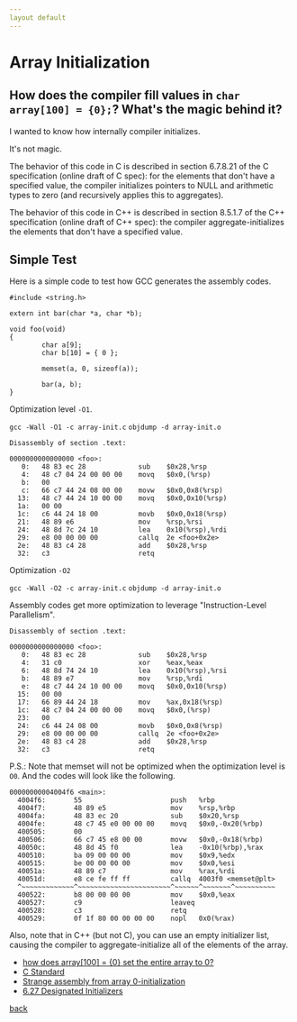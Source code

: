 ```yaml
---
layout default
---
```


# Array Initialization

## How does the compiler fill values in `char array[100] = {0};`? What's the magic behind it?

I wanted to know how internally compiler initializes.

It's not magic.

The behavior of this code in C is described in section 6.7.8.21 of the C specification (online draft of C spec): for the elements that don't have a specified value, the compiler initializes pointers to NULL and arithmetic types to zero (and recursively applies this to aggregates).

The behavior of this code in C++ is described in section 8.5.1.7 of the C++ specification (online draft of C++ spec): the compiler aggregate-initializes the elements that don't have a specified value.

## Simple Test

Here is a simple code to test how GCC generates the assembly codes.

```
#include <string.h>

extern int bar(char *a, char *b);

void foo(void)
{
        char a[9];
        char b[10] = { 0 };

        memset(a, 0, sizeof(a));

        bar(a, b);
}
```

Optimization level `-O1`.

`gcc -Wall -O1 -c array-init.c`
`objdump -d array-init.o`

```
Disassembly of section .text:

0000000000000000 <foo>:
   0:   48 83 ec 28             sub    $0x28,%rsp
   4:   48 c7 04 24 00 00 00    movq   $0x0,(%rsp)
   b:   00
   c:   66 c7 44 24 08 00 00    movw   $0x0,0x8(%rsp)
  13:   48 c7 44 24 10 00 00    movq   $0x0,0x10(%rsp)
  1a:   00 00
  1c:   c6 44 24 18 00          movb   $0x0,0x18(%rsp)
  21:   48 89 e6                mov    %rsp,%rsi
  24:   48 8d 7c 24 10          lea    0x10(%rsp),%rdi
  29:   e8 00 00 00 00          callq  2e <foo+0x2e>
  2e:   48 83 c4 28             add    $0x28,%rsp
  32:   c3                      retq
```

Optimization `-O2`

`gcc -Wall -O2 -c array-init.c`
`objdump -d array-init.o`

Assembly codes get more optimization to leverage "Instruction-Level Parallelism".

```
Disassembly of section .text:

0000000000000000 <foo>:
   0:   48 83 ec 28             sub    $0x28,%rsp
   4:   31 c0                   xor    %eax,%eax
   6:   48 8d 74 24 10          lea    0x10(%rsp),%rsi
   b:   48 89 e7                mov    %rsp,%rdi
   e:   48 c7 44 24 10 00 00    movq   $0x0,0x10(%rsp)
  15:   00 00
  17:   66 89 44 24 18          mov    %ax,0x18(%rsp)
  1c:   48 c7 04 24 00 00 00    movq   $0x0,(%rsp)
  23:   00
  24:   c6 44 24 08 00          movb   $0x0,0x8(%rsp)
  29:   e8 00 00 00 00          callq  2e <foo+0x2e>
  2e:   48 83 c4 28             add    $0x28,%rsp
  32:   c3                      retq
```

P.S.: Note that memset will not be optimized when the optimization level is `O0`.
	  And the codes will look like the following.

```
00000000004004f6 <main>:
  4004f6:       55                      push   %rbp
  4004f7:       48 89 e5                mov    %rsp,%rbp
  4004fa:       48 83 ec 20             sub    $0x20,%rsp
  4004fe:       48 c7 45 e0 00 00 00    movq   $0x0,-0x20(%rbp)
  400505:       00
  400506:       66 c7 45 e8 00 00       movw   $0x0,-0x18(%rbp)
  40050c:       48 8d 45 f0             lea    -0x10(%rbp),%rax
  400510:       ba 09 00 00 00          mov    $0x9,%edx
  400515:       be 00 00 00 00          mov    $0x0,%esi
  40051a:       48 89 c7                mov    %rax,%rdi
  40051d:       e8 ce fe ff ff          callq  4003f0 <memset@plt>
  ^~~~~~~~~~~~~~^~~~~~~~~~~~~~~~~~~~~~~~^~~~~~~^~~~~~~~^~~~~~~~~~~
  400522:       b8 00 00 00 00          mov    $0x0,%eax
  400527:       c9                      leaveq
  400528:       c3                      retq
  400529:       0f 1f 80 00 00 00 00    nopl   0x0(%rax)
```

Also, note that in C++ (but not C), you can use an empty initializer list, causing the compiler to aggregate-initialize all of the elements of the array.

- [how does array[100] = {0} set the entire array to 0?](http://stackoverflow.com/questions/629017/how-does-array100-0-set-the-entire-array-to-0)
- [C Standard](http://www.open-std.org/jtc1/sc22/wg14/www/docs/n1124.pdf)
- [Strange assembly from array 0-initialization](http://stackoverflow.com/questions/531477/strange-assembly-from-array-0-initialization/531490)
- [6.27 Designated Initializers](https://gcc.gnu.org/onlinedocs/gcc-7.1.0/gcc/Designated-Inits.html#Designated-Inits)


[back](../)

